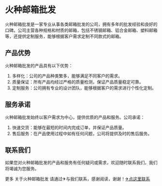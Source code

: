 # 火种邮箱批发

火种邮箱批发是一家专业从事各类邮箱批发的公司，拥有多年的批发经验和良好的口碑。公司主营各种规格和材质的邮箱，包括不锈钢邮箱、铝合金邮箱、塑料邮箱等，还提供定制服务，能够根据客户需求定制不同款式的邮箱。

## 产品优势
火种邮箱批发的产品具有以下优势：
1. 多样化：公司的产品种类繁多，能够满足不同客户的需求。
2. 质量保证：所有产品均经过严格的质量检测，保证产品质量稳定可靠。
3. 定制服务：公司拥有专业的设计团队，能够根据客户的需求进行个性化定制。

## 服务承诺
火种邮箱批发始终以客户需求为中心，提供优质的产品和服务。公司承诺：
1. 快速交货：能够在最短的时间内完成订单，并保证产品质量。
2. 售后服务：在产品使用过程中如有任何问题，公司将提供及时的售后服务。

## 联系我们
如果您对火种邮箱批发的产品和服务有任何疑问或需求，欢迎随时联系我们，我们将竭诚为您服务。

更多 关于火种邮箱批发 请通过✈与我们联系，感谢阅读，谢谢！[✈点这里联系](https://sms.k02.cc)
